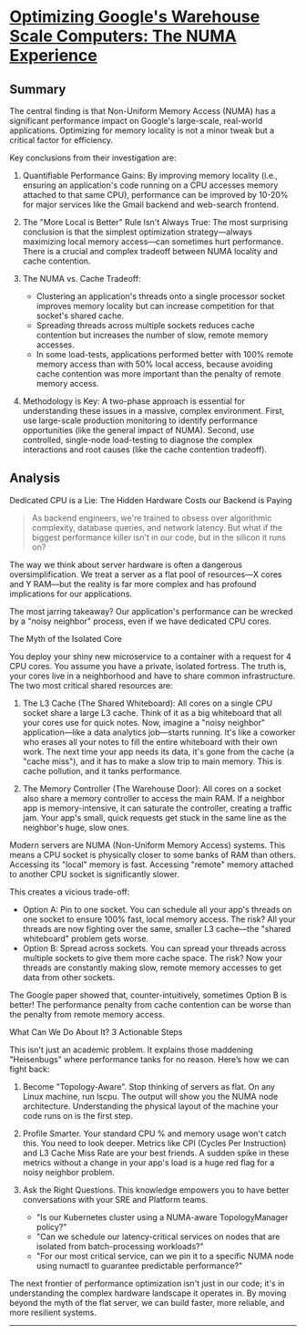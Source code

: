 # [Optimizing Google's Warehouse Scale Computers: The NUMA Experience](https://static.googleusercontent.com/media/research.google.com/en//pubs/archive/40691.pdf)
## Summary
 The central finding is that Non-Uniform Memory Access (NUMA) has a significant performance impact on Google's large-scale, real-world applications. Optimizing
   for memory locality is not a minor tweak but a critical factor for efficiency.

  Key conclusions from their investigation are:


   1. Quantifiable Performance Gains: By improving memory locality (i.e., ensuring an application's code running on a CPU accesses memory attached to that same
      CPU), performance can be improved by 10-20% for major services like the Gmail backend and web-search frontend.


   2. The "More Local is Better" Rule Isn't Always True: The most surprising conclusion is that the simplest optimization strategy—always maximizing local
      memory access—can sometimes hurt performance. There is a crucial and complex tradeoff between NUMA locality and cache contention.


   3. The NUMA vs. Cache Tradeoff:
       * Clustering an application's threads onto a single processor socket improves memory locality but can increase competition for that socket's shared
         cache.
       * Spreading threads across multiple sockets reduces cache contention but increases the number of slow, remote memory accesses.
       * In some load-tests, applications performed better with 100% remote memory access than with 50% local access, because avoiding cache contention was more
         important than the penalty of remote memory access.


   4. Methodology is Key: A two-phase approach is essential for understanding these issues in a massive, complex environment. First, use large-scale production 
      monitoring to identify performance opportunities (like the general impact of NUMA). Second, use controlled, single-node load-testing to diagnose the
      complex interactions and root causes (like the cache contention tradeoff).

## Analysis
Dedicated CPU is a Lie: The Hidden Hardware Costs our Backend is Paying

  > As backend engineers, we're trained to obsess over algorithmic complexity, database queries, and network latency. But what if the biggest performance
  killer isn't in our code, but in the silicon it runs on?

  The way we think about server hardware is often a dangerous oversimplification. We treat a server as a flat pool of resources—X cores and Y RAM—but the
  reality is far more complex and has profound implications for our applications.

  The most jarring takeaway? Our application's performance can be wrecked by a "noisy neighbor" process, even if we have dedicated CPU cores.

  The Myth of the Isolated Core


  You deploy your shiny new microservice to a container with a request for 4 CPU cores. You assume you have a private, isolated fortress. The truth is, your
  cores live in a neighborhood and have to share common infrastructure. The two most critical shared resources are:


   1. The L3 Cache (The Shared Whiteboard): All cores on a single CPU socket share a large L3 cache. Think of it as a big whiteboard that all your cores use
      for quick notes. Now, imagine a "noisy neighbor" application—like a data analytics job—starts running. It's like a coworker who erases all your notes to
      fill the entire whiteboard with their own work. The next time your app needs its data, it's gone from the cache (a "cache miss"), and it has to make a
      slow trip to main memory. This is cache pollution, and it tanks performance.


   2. The Memory Controller (The Warehouse Door): All cores on a socket also share a memory controller to access the main RAM. If a neighbor app is
      memory-intensive, it can saturate the controller, creating a traffic jam. Your app's small, quick requests get stuck in the same line as the neighbor's
      huge, slow ones.


  Modern servers are NUMA (Non-Uniform Memory Access) systems. This means a CPU socket is physically closer to some banks of RAM than others. Accessing its
  "local" memory is fast. Accessing "remote" memory attached to another CPU socket is significantly slower.

  This creates a vicious trade-off:


   * Option A: Pin to one socket. You can schedule all your app's threads on one socket to ensure 100% fast, local memory access. The risk? All your threads
     are now fighting over the same, smaller L3 cache—the "shared whiteboard" problem gets worse.
   * Option B: Spread across sockets. You can spread your threads across multiple sockets to give them more cache space. The risk? Now your threads are
     constantly making slow, remote memory accesses to get data from other sockets.


  The Google paper showed that, counter-intuitively, sometimes Option B is better! The performance penalty from cache contention can be worse than the
  penalty from remote memory access.

  What Can We Do About It? 3 Actionable Steps

  This isn't just an academic problem. It explains those maddening "Heisenbugs" where performance tanks for no reason. Here’s how we can fight back:


   1. Become "Topology-Aware". Stop thinking of servers as flat. On any Linux machine, run lscpu. The output will show you the NUMA node architecture.
      Understanding the physical layout of the machine your code runs on is the first step.


   2. Profile Smarter. Your standard CPU % and memory usage won't catch this. You need to look deeper. Metrics like CPI (Cycles Per Instruction) and L3 Cache 
      Miss Rate are your best friends. A sudden spike in these metrics without a change in your app's load is a huge red flag for a noisy neighbor problem.


   3. Ask the Right Questions. This knowledge empowers you to have better conversations with your SRE and Platform teams.
       * "Is our Kubernetes cluster using a NUMA-aware TopologyManager policy?"
       * "Can we schedule our latency-critical services on nodes that are isolated from batch-processing workloads?"
       * "For our most critical service, can we pin it to a specific NUMA node using numactl to guarantee predictable performance?"


  The next frontier of performance optimization isn't just in our code; it's in understanding the complex hardware landscape it operates in. By moving
  beyond the myth of the flat server, we can build faster, more reliable, and more resilient systems.

  ---